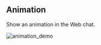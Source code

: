 ## Animation

Show an animation in the Web chat.

![animation_demo](https://raw.githubusercontent.com/loyjoy/welcome/master/help/processes/process/subprocesses/animation_demo.png)

